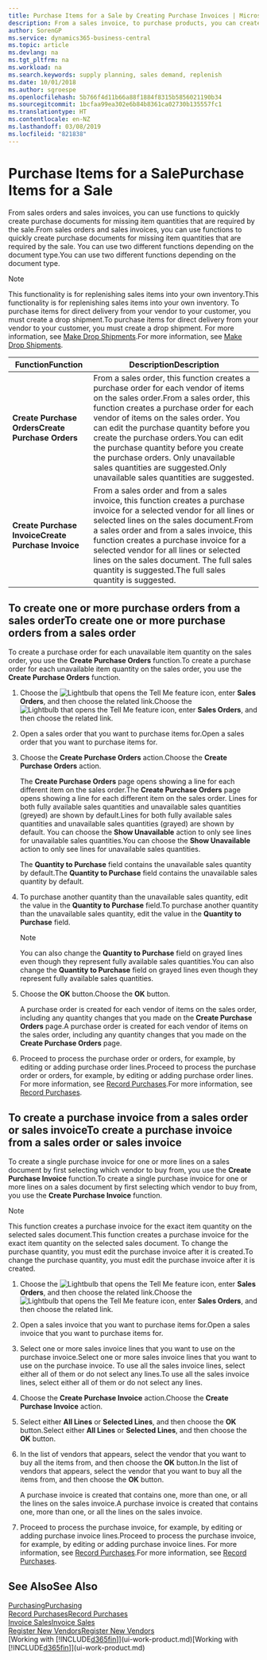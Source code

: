 ```yaml
---
title: Purchase Items for a Sale by Creating Purchase Invoices | Microsoft Docs
description: From a sales invoice, to purchase products, you can create a purchase invoice for a vendor or supplier.
author: SorenGP
ms.service: dynamics365-business-central
ms.topic: article
ms.devlang: na
ms.tgt_pltfrm: na
ms.workload: na
ms.search.keywords: supply planning, sales demand, replenish
ms.date: 10/01/2018
ms.author: sgroespe
ms.openlocfilehash: 5b766f4d11b66a88f1884f8315b5856021190b34
ms.sourcegitcommit: 1bcfaa99ea302e6b84b8361ca02730b135557fc1
ms.translationtype: HT
ms.contentlocale: en-NZ
ms.lasthandoff: 03/08/2019
ms.locfileid: "821838"
---
```

# <a name="purchase-items-for-a-sale"></a><span data-ttu-id="912bb-103">Purchase Items for a Sale</span><span class="sxs-lookup"><span data-stu-id="912bb-103">Purchase Items for a Sale</span></span>
<span data-ttu-id="912bb-104">From sales orders and sales invoices, you can use functions to quickly create purchase documents for missing item quantities that are required by the sale.</span><span class="sxs-lookup"><span data-stu-id="912bb-104">From sales orders and sales invoices, you can use functions to quickly create purchase documents for missing item quantities that are required by the sale.</span></span> <span data-ttu-id="912bb-105">You can use two different functions depending on the document type.</span><span class="sxs-lookup"><span data-stu-id="912bb-105">You can use two different functions depending on the document type.</span></span>

> [!Note]
> <span data-ttu-id="912bb-106">This functionality is for replenishing sales items into your own inventory.</span><span class="sxs-lookup"><span data-stu-id="912bb-106">This functionality is for replenishing sales items into your own inventory.</span></span> <span data-ttu-id="912bb-107">To purchase items for direct delivery from your vendor to your customer, you must create a drop shipment.</span><span class="sxs-lookup"><span data-stu-id="912bb-107">To purchase items for direct delivery from your vendor to your customer, you must create a drop shipment.</span></span> <span data-ttu-id="912bb-108">For more information, see [Make Drop Shipments](sales-how-drop-shipment.md).</span><span class="sxs-lookup"><span data-stu-id="912bb-108">For more information, see [Make Drop Shipments](sales-how-drop-shipment.md).</span></span>   

|<span data-ttu-id="912bb-109">Function</span><span class="sxs-lookup"><span data-stu-id="912bb-109">Function</span></span>|<span data-ttu-id="912bb-110">Description</span><span class="sxs-lookup"><span data-stu-id="912bb-110">Description</span></span>|
|--------|-----------|
|<span data-ttu-id="912bb-111">**Create Purchase Orders**</span><span class="sxs-lookup"><span data-stu-id="912bb-111">**Create Purchase Orders**</span></span>|<span data-ttu-id="912bb-112">From a sales order, this function creates a purchase order for each vendor of items on the sales order.</span><span class="sxs-lookup"><span data-stu-id="912bb-112">From a sales order, this function creates a purchase order for each vendor of items on the sales order.</span></span> <span data-ttu-id="912bb-113">You can edit the purchase quantity before you create the purchase orders.</span><span class="sxs-lookup"><span data-stu-id="912bb-113">You can edit the purchase quantity before you create the purchase orders.</span></span> <span data-ttu-id="912bb-114">Only unavailable sales quantities are suggested.</span><span class="sxs-lookup"><span data-stu-id="912bb-114">Only unavailable sales quantities are suggested.</span></span>
|<span data-ttu-id="912bb-115">**Create Purchase Invoice**</span><span class="sxs-lookup"><span data-stu-id="912bb-115">**Create Purchase Invoice**</span></span>|<span data-ttu-id="912bb-116">From a sales order and from a sales invoice, this function creates a purchase invoice for a selected vendor for all lines or selected lines on the sales document.</span><span class="sxs-lookup"><span data-stu-id="912bb-116">From a sales order and from a sales invoice, this function creates a purchase invoice for a selected vendor for all lines or selected lines on the sales document.</span></span> <span data-ttu-id="912bb-117">The full sales quantity is suggested.</span><span class="sxs-lookup"><span data-stu-id="912bb-117">The full sales quantity is suggested.</span></span>|

## <a name="to-create-one-or-more-purchase-orders-from-a-sales-order"></a><span data-ttu-id="912bb-118">To create one or more purchase orders from a sales order</span><span class="sxs-lookup"><span data-stu-id="912bb-118">To create one or more purchase orders from a sales order</span></span>
<span data-ttu-id="912bb-119">To create a purchase order for each unavailable item quantity on the sales order, you use the **Create Purchase Orders** function.</span><span class="sxs-lookup"><span data-stu-id="912bb-119">To create a purchase order for each unavailable item quantity on the sales order, you use the **Create Purchase Orders** function.</span></span>

1. <span data-ttu-id="912bb-120">Choose the ![Lightbulb that opens the Tell Me feature](media/ui-search/search_small.png "Tell me what you want to do") icon, enter **Sales Orders**, and then choose the related link.</span><span class="sxs-lookup"><span data-stu-id="912bb-120">Choose the ![Lightbulb that opens the Tell Me feature](media/ui-search/search_small.png "Tell me what you want to do") icon, enter **Sales Orders**, and then choose the related link.</span></span>
2. <span data-ttu-id="912bb-121">Open a sales order that you want to purchase items for.</span><span class="sxs-lookup"><span data-stu-id="912bb-121">Open a sales order that you want to purchase items for.</span></span>
3. <span data-ttu-id="912bb-122">Choose the **Create Purchase Orders** action.</span><span class="sxs-lookup"><span data-stu-id="912bb-122">Choose the **Create Purchase Orders** action.</span></span>

    <span data-ttu-id="912bb-123">The **Create Purchase Orders** page opens showing a line for each different item on the sales order.</span><span class="sxs-lookup"><span data-stu-id="912bb-123">The **Create Purchase Orders** page opens showing a line for each different item on the sales order.</span></span> <span data-ttu-id="912bb-124">Lines for both fully available sales quantities and unavailable sales quantities (greyed) are shown by default.</span><span class="sxs-lookup"><span data-stu-id="912bb-124">Lines for both fully available sales quantities and unavailable sales quantities (grayed) are shown by default.</span></span> <span data-ttu-id="912bb-125">You can choose the **Show Unavailable** action to only see lines for unavailable sales quantities.</span><span class="sxs-lookup"><span data-stu-id="912bb-125">You can choose the **Show Unavailable** action to only see lines for unavailable sales quantities.</span></span>

    <span data-ttu-id="912bb-126">The **Quantity to Purchase** field contains the unavailable sales quantity by default.</span><span class="sxs-lookup"><span data-stu-id="912bb-126">The **Quantity to Purchase** field contains the unavailable sales quantity by default.</span></span>
4. <span data-ttu-id="912bb-127">To purchase another quantity than the unavailable sales quantity, edit the value in the **Quantity to Purchase** field.</span><span class="sxs-lookup"><span data-stu-id="912bb-127">To purchase another quantity than the unavailable sales quantity, edit the value in the **Quantity to Purchase** field.</span></span>

    > [!NOTE]  
    >   <span data-ttu-id="912bb-128">You can also change the **Quantity to Purchase** field on grayed lines even though they represent fully available sales quantities.</span><span class="sxs-lookup"><span data-stu-id="912bb-128">You can also change the **Quantity to Purchase** field on grayed lines even though they represent fully available sales quantities.</span></span>
5. <span data-ttu-id="912bb-129">Choose the **OK** button.</span><span class="sxs-lookup"><span data-stu-id="912bb-129">Choose the **OK** button.</span></span>

    <span data-ttu-id="912bb-130">A purchase order is created for each vendor of items on the sales order, including any quantity changes that you made on the **Create Purchase Orders** page.</span><span class="sxs-lookup"><span data-stu-id="912bb-130">A purchase order is created for each vendor of items on the sales order, including any quantity changes that you made on the **Create Purchase Orders** page.</span></span>
7. <span data-ttu-id="912bb-131">Proceed to process the purchase order or orders, for example, by editing or adding purchase order lines.</span><span class="sxs-lookup"><span data-stu-id="912bb-131">Proceed to process the purchase order or orders, for example, by editing or adding purchase order lines.</span></span> <span data-ttu-id="912bb-132">For more information, see [Record Purchases](purchasing-how-record-purchases.md).</span><span class="sxs-lookup"><span data-stu-id="912bb-132">For more information, see [Record Purchases](purchasing-how-record-purchases.md).</span></span>


## <a name="to-create-a-purchase-invoice-from-a-sales-order-or-sales-invoice"></a><span data-ttu-id="912bb-133">To create a purchase invoice from a sales order or sales invoice</span><span class="sxs-lookup"><span data-stu-id="912bb-133">To create a purchase invoice from a sales order or sales invoice</span></span>
<span data-ttu-id="912bb-134">To create a single purchase invoice for one or more lines on a sales document by first selecting which vendor to buy from, you use the **Create Purchase Invoice** function.</span><span class="sxs-lookup"><span data-stu-id="912bb-134">To create a single purchase invoice for one or more lines on a sales document by first selecting which vendor to buy from, you use the **Create Purchase Invoice** function.</span></span>

> [!NOTE]  
>   <span data-ttu-id="912bb-135">This function creates a purchase invoice for the exact item quantity on the selected sales document.</span><span class="sxs-lookup"><span data-stu-id="912bb-135">This function creates a purchase invoice for the exact item quantity on the selected sales document.</span></span> <span data-ttu-id="912bb-136">To change the purchase quantity, you must edit the purchase invoice after it is created.</span><span class="sxs-lookup"><span data-stu-id="912bb-136">To change the purchase quantity, you must edit the purchase invoice after it is created.</span></span>  

1. <span data-ttu-id="912bb-137">Choose the ![Lightbulb that opens the Tell Me feature](media/ui-search/search_small.png "Tell me what you want to do") icon, enter **Sales Orders**, and then choose the related link.</span><span class="sxs-lookup"><span data-stu-id="912bb-137">Choose the ![Lightbulb that opens the Tell Me feature](media/ui-search/search_small.png "Tell me what you want to do") icon, enter **Sales Orders**, and then choose the related link.</span></span>
2. <span data-ttu-id="912bb-138">Open a sales invoice that you want to purchase items for.</span><span class="sxs-lookup"><span data-stu-id="912bb-138">Open a sales invoice that you want to purchase items for.</span></span>
3. <span data-ttu-id="912bb-139">Select one or more sales invoice lines that you want to use on the purchase invoice.</span><span class="sxs-lookup"><span data-stu-id="912bb-139">Select one or more sales invoice lines that you want to use on the purchase invoice.</span></span> <span data-ttu-id="912bb-140">To use all the sales invoice lines, select either all of them or do not select any lines.</span><span class="sxs-lookup"><span data-stu-id="912bb-140">To use all the sales invoice lines, select either all of them or do not select any lines.</span></span>
4. <span data-ttu-id="912bb-141">Choose the **Create Purchase Invoice** action.</span><span class="sxs-lookup"><span data-stu-id="912bb-141">Choose the **Create Purchase Invoice** action.</span></span>
5. <span data-ttu-id="912bb-142">Select either **All Lines** or **Selected Lines**, and then choose the **OK** button.</span><span class="sxs-lookup"><span data-stu-id="912bb-142">Select either **All Lines** or **Selected Lines**, and then choose the **OK** button.</span></span>  
6. <span data-ttu-id="912bb-143">In the list of vendors that appears, select the vendor that you want to buy all the items from, and then choose the **OK** button.</span><span class="sxs-lookup"><span data-stu-id="912bb-143">In the list of vendors that appears, select the vendor that you want to buy all the items from, and then choose the **OK** button.</span></span>

    <span data-ttu-id="912bb-144">A purchase invoice is created that contains one, more than one, or all the lines on the sales invoice.</span><span class="sxs-lookup"><span data-stu-id="912bb-144">A purchase invoice is created that contains one, more than one, or all the lines on the sales invoice.</span></span>
7. <span data-ttu-id="912bb-145">Proceed to process the purchase invoice, for example, by editing or adding purchase invoice lines.</span><span class="sxs-lookup"><span data-stu-id="912bb-145">Proceed to process the purchase invoice, for example, by editing or adding purchase invoice lines.</span></span> <span data-ttu-id="912bb-146">For more information, see [Record Purchases](purchasing-how-record-purchases.md).</span><span class="sxs-lookup"><span data-stu-id="912bb-146">For more information, see [Record Purchases](purchasing-how-record-purchases.md).</span></span>

## <a name="see-also"></a><span data-ttu-id="912bb-147">See Also</span><span class="sxs-lookup"><span data-stu-id="912bb-147">See Also</span></span>
[<span data-ttu-id="912bb-148">Purchasing</span><span class="sxs-lookup"><span data-stu-id="912bb-148">Purchasing</span></span>](purchasing-manage-purchasing.md)  
[<span data-ttu-id="912bb-149">Record Purchases</span><span class="sxs-lookup"><span data-stu-id="912bb-149">Record Purchases</span></span>](purchasing-how-record-purchases.md)  
[<span data-ttu-id="912bb-150">Invoice Sales</span><span class="sxs-lookup"><span data-stu-id="912bb-150">Invoice Sales</span></span>](sales-how-invoice-sales.md)  
[<span data-ttu-id="912bb-151">Register New Vendors</span><span class="sxs-lookup"><span data-stu-id="912bb-151">Register New Vendors</span></span>](purchasing-how-register-new-vendors.md)  
<span data-ttu-id="912bb-152">[Working with [!INCLUDE[d365fin](includes/d365fin_md.md)]](ui-work-product.md)</span><span class="sxs-lookup"><span data-stu-id="912bb-152">[Working with [!INCLUDE[d365fin](includes/d365fin_md.md)]](ui-work-product.md)</span></span>
